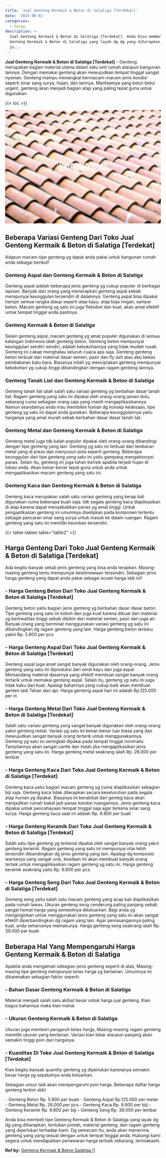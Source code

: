 ```yaml
---
title: 'Jual Genteng Kermaik & Beton di Salatiga [Terdekat]'
date: '2025-08-01'
categories:
  - harga
description: >-
  Jual Genteng Kermaik & Beton di Salatiga [Terdekat]. Anda bisa membeli tipe
  Genteng Kermaik & Beton di Salatiga yang layak dg dg yang diharapkan, tentukan
  ju...
---
```


**Jual Genteng Kermaik & Beton di Salatiga \[Terdekat\]** – Genteng merupakan bagian material utama dalam satu unit rumah ataupun bangunan lainnya. Dengan memakai genteng akan mewujudkan tempat tinggal sangat nyaman. Genteng mampu menangkal bermacam-macam jenis kondisi seperti sinar sang surya, hujan, dan lainnya. Manfaatnya yang betul-betul urgent, genteng akan menjadi bagian atap yang paling tepat guna untuk digunakan.

{{< toc >}}

![Jual Genteng Kermaik & Beton di Salatiga [Terdekat]](/images/genteng-minimalis-murah31.png)

## Beberapa Variasi Genteng Dari Toko Jual Genteng Kermaik & Beton di Salatiga \[Terdekat\]

Adapun macam-tipe genteng yg dapat anda pakai untuk bangunan rumah anda sebagai berikut!

### Genteng Aspal dan Genteng Kermaik & Beton di Salatiga

Genteng aspal adalah beberapa jenis genteng yg cukup populer di berbagai lapisan. Banyak dari orang yang menerapkan genteng aspal sebab mempunyai keunggulan tersendiri di dalamnya. Genteng aspal bisa dipakai hampir semua rangka ataup seperti atap kayu, atap baja ringan, sampai beton. Macam genteng yg satu ini juga fleksibel dan kuat, akan amat efektif untuk tempat tinggal anda pastinya.

### Genteng Kermaik & Beton di Salatiga

Selain genteng aspal, macam genteng yg amat populer digunakan di semua kalangan Indonesia ialah genteng beton. Genteng beton mempunyai keunggulan sendiri-sendiri, adalah kekokohannya yang tidak mudah rusak. Genteng ini cakap menghalau seluruh cuaca apa saja. Genteng genteng beton terbuat dari material dasar semen, pasir dan fly ash atau abu bekas pembakaran batu bara. Biasanya inilah yg menciptakan genteng mempunyai kekokohan yg cukup tinggi dibandingkan dengan ragam genteng lainnya.

### Genteng Tanah Liat dan Genteng Kermaik & Beton di Salatiga

Genteng tanah liat ialah salah satu variasi genteng yg berbahan dasar tanah liat. Ragam genteng yang satu ini dipakai oleh orang-orang jaman dulu, sekarang cuma sebagian orang saja yang masih mengaplikasikannya. Namun seandainya anda mau membikin hunian dg konsep kedesaan, tipe genteng yg satu ini dapat anda gunakan. Beberapa keunggulannya yaitu harganya yang amat murah sebab berbahan dasar dasar tanah liat.

### Genteng Metal dan Genteng Kermaik & Beton di Salatiga

Genteng metal juga tdk kalah populer dipakai oleh orang-orang dibandingi dengan tipe genteng yang lain. Genteng yg satu ini terbuat dari lembaran metal yang di press dan menyusun pola seperti genteng. Beberapa keunggulan dari tipe genteng yang satu ini yaitu gampang mengabsorpsi panas. Selain itu, genteng ini juga tahan berisik apabila terjadi hujan di lokasi anda. Akan benar-benar tepat guna untuk anda untuk mengaplikasikan macam genteng yang satu ini.

### Genteng Kaca dan Genteng Kermaik & Beton di Salatiga

Genteng kaca merupakan salah satu variasi genteng yang kerap kali digunakan cuma beberapa buah saja. tdk segala genteng kaca diaplikasikan di atap karena dapat menyebabkan panas yg amat tinggi. Untuk pengaplikasian genteng ini umumnya diselipkan pada komponen tertentu sebagai pancaran sinar sang surya untuk masuk ke dalam ruangan. Ragam genteng yang satu ini memiliki keunikan tersendiri.

{{< table-tables table="table2" >}}

## Harga Genteng Dari Toko Jual Genteng Kermaik & Beton di Salatiga \[Terdekat\]

Ada begitu banyak sekali jenis genteng yang bisa anda terapkan. Masing-masing genteng tentu mempunyai keistimewaan tersendiri. Sebagian jenis harga genteng yang dapat anda pakai sebagai acuan harga sbb ini!

### \- Harga Genteng Beton Dari Toko Jual Genteng Kermaik & Beton di Salatiga \[Terdekat\]

Genteng beton yaitu bagian jenis genteng yg berbahan dasar dasar beton. Tipe genteng yang satu ini kokoh dan juga kuat karena dibuat dari material yg berkwalitas tinggi sebab dibikin dari material semen, pasir dan juga air. Banyak orang yang berminat menggunakan variasi genteng yg satu ini dibandingkan dg ragam genteng yang lain. Harga genteng beton terbaru yakni Rp. 5.800 per pcs

### \- Harga Genteng Aspal Dari Toko Jual Genteng Kermaik & Beton di Salatiga \[Terdekat\]

Genteng aspal juga amat sangat banyak digunakan oleh orang-orang. Jenis genteng yang satu ini diproduksi dari serat kayu dan juga aspal. Memandang material dasarnya yang efektif membuat sangat banyak orang tertarik untuk memakai genteng aspal. Selain itu, genteng yg satu ini juga tidak kaku dan kuat. Apalagi bahannya yang cukup baik akan membuat genten tadi Tahan dari api. Harga genteng aspal hari ini adalah Rp.125.000 per m

### \- Harga Genteng Metal Dari Toko Jual Genteng Kermaik & Beton di Salatiga \[Terdekat\]

Salah satu variasi genteng yang sangat banyak digunakan oleh orang-orang yakni genteng metal. Variasi yg satu ini benar-benar luar biasa yang dan mewujudkan sangat banyak orang tertarik untuk menggunakannya. Genteng yg satu ini seringkali dipakai pada tempat tinggal minimalis. Tampilannya akan sangat cantik dan indah jika mengaplikasikan jenis genteng yang satu ini. Harga genteng metal seakrang ialah Rp. 26.000 per lembar

### \- Harga Genteng Kaca Dari Toko Jual Genteng Kermaik & Beton di Salatiga \[Terdekat\]

Genteng kaca yaitu bagian macam genteng yg cuma diaplikasikan sebagian biji saja. Genteng kaca tidak diterapkan secara keseluruhan pada segala atap hunian yg dipakai. Biasanya ini berakibat dari genteg kaca akan menjadikan rumah bakal jadi panas kondisi ruangannya. Jenis genteng kaca dipakai untuk pencahayaan tempat tinggal saja agar terkena sinar sang surya. Harga genteng kaca saat ini adalah Rp. 8.800 per buah

### \- Harga Genteng Keramik Dari Toko Jual Genteng Kermaik & Beton di Salatiga \[Terdekat\]

Salah satu tipe genteng yg terkenal dipakai oleh sangat banyak orang yakni genteng keramik. Ragam genteng yang satu ini mempunyai nilai lebih tersendiri dibandingkan dg jenis genteng yang lain. Apalagi dg komposisi warnanya yang sangat unik, keadaan ini akan membuat banyak orang tertaik untuk mengaplikasikan ragam genteng yg satu ini. Harga genteng keramik seakrang yaitu Rp. 9.800 per pcs

### \- Harga Genteng Seng Dari Toko Jual Genteng Kermaik & Beton di Salatiga \[Terdekat\]

Genteng seng yaitu salah satu macam genteng yang acap kali diaplikasikan pada rumah lawas. Ukuran genteng seng cenderung paling panjang sebab sangat hemat harga yang semestinya dikeluarkan. Bagi anda yg menginginkan untuk menggunakan jenis genteng yang satu ini akan sangat efektif diperbandingkan dg ragam yang lain. Agar pemasangannya paling kuat, anda seharusnya memakunya. Harga genteng seng seakrang ialah Rp. 39.000 per buah

## Beberapa Hal Yang Mempengaruhi Harga Genteng Kermaik & Beton di Salatiga

Apabila anda mengamati sebagian jenis genteng seperti di atas, Masing-masing tipe genteng mempunyai kelas harga yg berlainan. Umumnya ini dikarenakan sebagian faktor seperti:

### \- Bahan Dasar Genteng Kermaik & Beton di Salatiga

Material menjadi salah satu akibat besar untuk harga jual genteng. Kian bagus bahannya maka kian mahal.

### \- Ukuran Genteng Kermaik & Beton di Salatiga

Ukuran juga memberi pengaruh kelas harga, Masing-masing ragam genteng memiliki ukuran yang berlainan. Variasi kian lebar ataupun panjang akan semakin tinggi poin dari harganya.

### \- Kuantitas Di Toko Jual Genteng Kermaik & Beton di Salatiga \[Terdekat\]

Kian begitu banyak quantity genteng yg diperlukan karenanya semakin besar harga yg sepatutnya anda keluarkan.

Sebagian unsur tadi akan mempengaruhi poin harga. Beberapa daftar harga genteng terkini sbb!

\- Genteng Beton Rp. 5.800 per buah - Genteng Aspal Rp.125.000 per meter - Genteng Metal Rp. 26.000 per pcs - Genteng Kaca Rp. 8.800 per biji - Genteng Keramik Rp. 9.800 per biji - Genteng Seng Rp. 39.000 per lembar

Anda bisa membeli tipe Genteng Kermaik & Beton di Salatiga yang layak dg dg yang diharapkan, tentukan jumlah, material genteng, dan ragam genteng yang diperlukan terhadap kami. Dg semacam itu, anda akan menerima genteng yang yang sesuai dengan untuk tempat tinggal anda. Hubungi kami segera untuk mendapatkan penawaran harga terbaik sekarang, terimakasih.

**Ref by:**  [Genteng Kermaik & Beton  Salatiga []](https://id.wikipedia.org/wiki/Genteng)

